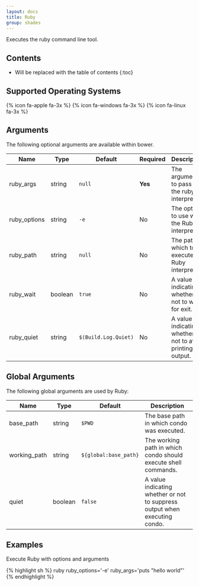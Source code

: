 ```yaml
---
layout: docs
title: Ruby
group: shades
---
```


Executes the ruby command line tool.

## Contents

* Will be replaced with the table of contents
{:toc}

## Supported Operating Systems

{% icon fa-apple fa-3x %} {% icon fa-windows fa-3x %} {% icon fa-linux fa-3x %}

## Arguments

The following optional arguments are available within bower.

<div class="table-responsive">
    <table class="table table-bordered table-striped">
    <thead>
        <tr>
            <th style="width:100px;">Name</th>
            <th style="width:50px;">Type</th>
            <th style="width:50px;">Default</th>
            <th style="width:25px;">Required</th>
            <th>Description</th>
        </tr>
    </thead>
    <tbody>
        <tr>
            <td>ruby_args</td>
            <td>string</td>
            <td><code>null</code></td>
            <td><strong>Yes</strong></td>
            <td>The arguments to pass to the ruby interpreter.</td>
        </tr>
        <tr>
            <td>ruby_options</td>
            <td>string</td>
            <td><code>-e</code></td>
            <td>No</td>
            <td>The options to use with the Ruby interpreter.</td>
        </tr>
        <tr>
            <td>ruby_path</td>
            <td>string</td>
            <td><code>null</code></td>
            <td>No</td>
            <td>The path in which to execute the Ruby interpreter.</td>
        </tr>
        <tr>
            <td>ruby_wait</td>
            <td>boolean</td>
            <td><code>true</code></td>
            <td>No</td>
            <td>A value indicating whether or not to wait for exit.</td>
        </tr>
        <tr>
            <td>ruby_quiet</td>
            <td>string</td>
            <td><code>$(Build.Log.Quiet)</code></td>
            <td>No</td>
            <td>A value indicating whether or not to avoid printing output.</td>
        </tr>
    </tbody>
    </table>
</div>

## Global Arguments

The following global arguments are used by Ruby:

<div class="table-responsive">
    <table class="table table-bordered table-striped">
    <thead>
        <tr>
            <th style="width:100px;">Name</th>
            <th style="width:50px;">Type</th>
            <th style="width:50px;">Default</th>
            <th>Description</th>
        </tr>
    </thead>
    <tbody>
        <tr>
            <td>base_path</td>
            <td>string</td>
            <td><code>$PWD</code></td>
            <td>The base path in which condo was executed.</td>
        </tr>
        <tr>
            <td>working_path</td>
            <td>string</td>
            <td><code>${global:base_path}</code></td>
            <td>The working path in which condo should execute shell commands.</td>
        </tr>
        <tr>
            <td>quiet</td>
            <td>boolean</td>
            <td><code>false</code></td>
            <td>A value indicating whether or not to suppress output when executing condo.</td>
        </tr>
    </tbody>
    </table>
</div>

## Examples

Execute Ruby with options and arguments

{% highlight sh %}
ruby ruby_options='-e' ruby_args='puts "hello world"'
{% endhighlight %}